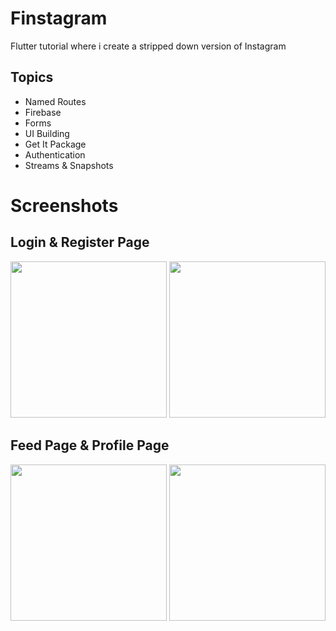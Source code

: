 # Finstagram

Flutter tutorial where i create a stripped down version of Instagram

## Topics

- Named Routes
- Firebase
- Forms
- UI Building 
- Get It Package
- Authentication
- Streams & Snapshots


# Screenshots

## Login & Register Page
<img src='https://user-images.githubusercontent.com/20039642/169662261-89c75e42-2d92-4421-9be7-b2fa2d5b5be9.png' width="250"/>
<img src='https://user-images.githubusercontent.com/20039642/169662299-1eef6b0f-1039-4962-8e9a-37dc9e6f829d.png' width="250"/>

## Feed Page & Profile Page

<img src='https://user-images.githubusercontent.com/20039642/169662379-3f5cc203-ffe8-4d35-98c5-44d6e4910851.png' width="250"/>

<img src='https://user-images.githubusercontent.com/20039642/169662359-e03aac0b-2af3-412d-b4bf-aa38ea0c6b7f.png' width="250"/>



